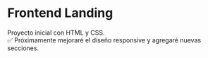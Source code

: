 # Frontend Landing

Proyecto inicial con HTML y CSS.  
✅ Próximamente mejoraré el diseño responsive y agregaré nuevas secciones.